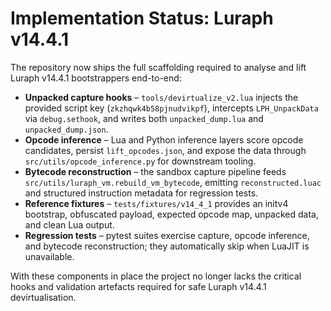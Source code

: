 # Implementation Status: Luraph v14.4.1

The repository now ships the full scaffolding required to analyse and lift
Luraph v14.4.1 bootstrappers end-to-end:

* **Unpacked capture hooks** – `tools/devirtualize_v2.lua` injects the provided
 script key (`zkzhqwk4b58pjnudvikpf`), intercepts `LPH_UnpackData` via
  `debug.sethook`, and writes both `unpacked_dump.lua` and
  `unpacked_dump.json`.
* **Opcode inference** – Lua and Python inference layers score opcode
  candidates, persist `lift_opcodes.json`, and expose the data through
  `src/utils/opcode_inference.py` for downstream tooling.
* **Bytecode reconstruction** – the sandbox capture pipeline feeds
  `src/utils/luraph_vm.rebuild_vm_bytecode`, emitting `reconstructed.luac` and
  structured instruction metadata for regression tests.
* **Reference fixtures** – `tests/fixtures/v14_4_1` provides an initv4 bootstrap,
  obfuscated payload, expected opcode map, unpacked data, and clean Lua output.
* **Regression tests** – pytest suites exercise capture, opcode inference, and
  bytecode reconstruction; they automatically skip when LuaJIT is unavailable.

With these components in place the project no longer lacks the critical hooks
and validation artefacts required for safe Luraph v14.4.1 devirtualisation.

